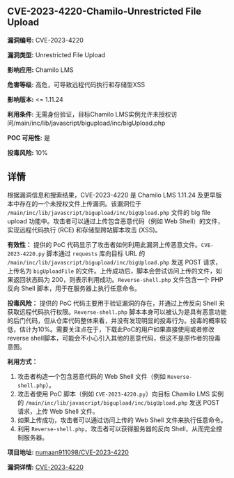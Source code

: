 ## CVE-2023-4220-Chamilo-Unrestricted File Upload

**漏洞编号:** CVE-2023-4220

**漏洞类型:** Unrestricted File Upload

**影响应用:** Chamilo LMS

**危害等级:** 高危，可导致远程代码执行和存储型XSS

**影响版本:** <= 1.11.24

**利用条件:** 无需身份验证，目标Chamilo LMS实例允许未授权访问/main/inc/lib/javascript/bigupload/inc/bigUpload.php

**POC 可用性:** 是

**投毒风险:** 10%

## 详情

根据漏洞信息和搜索结果，CVE-2023-4220 是 Chamilo LMS 1.11.24 及更早版本中存在的一个未授权文件上传漏洞。该漏洞位于 `/main/inc/lib/javascript/bigupload/inc/bigUpload.php` 文件的 big file upload 功能中。攻击者可以通过上传包含恶意代码（例如 Web Shell）的文件，实现远程代码执行 (RCE) 和存储型跨站脚本攻击 (XSS)。

**有效性：** 提供的 PoC 代码显示了攻击者如何利用此漏洞上传恶意文件。`CVE-2023-4220.py` 脚本通过 `requests` 库向目标 URL 的 `/main/inc/lib/javascript/bigupload/inc/bigUpload.php` 发送 POST 请求，上传名为 `bigUploadFile` 的文件。上传成功后，脚本会尝试访问上传的文件，如果返回状态码为 200，则表示利用成功。`Reverse-shell.php` 文件包含一个 PHP 反向 Shell 脚本，用于在服务器上执行任意命令。

**投毒风险：** 提供的 PoC 代码主要用于验证漏洞的存在，并通过上传反向 Shell 来获取远程代码执行权限。`Reverse-shell.php` 脚本本身可以被认为是具有恶意功能的后门代码，但从仓库代码整体来看，并没有发现明显的投毒行为。投毒的概率较低，估计为10%。需要关注点在于，下载此PoC的用户如果直接使用或者修改reverse shell脚本，可能会不小心引入其他的恶意代码，但这不是原作者的投毒意图。

**利用方式：**

1.  攻击者构造一个包含恶意代码的 Web Shell 文件（例如 `Reverse-shell.php`）。
2.  攻击者使用 PoC 脚本（例如 `CVE-2023-4220.py`）向目标 Chamilo LMS 实例的 `/main/inc/lib/javascript/bigupload/inc/bigUpload.php` 发送 POST 请求，上传 Web Shell 文件。
3.  如果上传成功，攻击者可以通过访问上传的 Web Shell 文件来执行任意命令。
4.  利用 `Reverse-shell.php`，攻击者可以获得服务器的反向 Shell，从而完全控制服务器。

**项目地址:** [numaan911098/CVE-2023-4220](https://github.com/numaan911098/CVE-2023-4220)

**漏洞详情:** [CVE-2023-4220](https://nvd.nist.gov/vuln/detail/CVE-2023-4220)